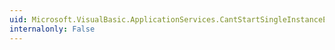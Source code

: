 ```yaml
---
uid: Microsoft.VisualBasic.ApplicationServices.CantStartSingleInstanceException.#ctor(System.String)
internalonly: False
---
```

